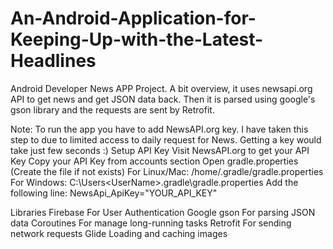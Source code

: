 # An-Android-Application-for-Keeping-Up-with-the-Latest-Headlines
Android Developer News APP Project.
A bit overview, it uses newsapi.org API to get news and get JSON data back. Then it is parsed using google's gson library and the requests are sent by Retrofit.

Note: To run the app you have to add NewsAPI.org key. I have taken this step to due to limited access to daily request for News. Getting a key would take just few seconds :)
Setup API Key
Visit NewsAPI.org to get your API Key
Copy your API Key from accounts section
Open gradle.properties (Create the file if not exists)
For Linux/Mac: /home/.gradle/gradle.properties
For Windows: C:\Users\<UserName>\.gradle\gradle.properties
Add the following line:
NewsApi_ApiKey="YOUR_API_KEY"



Libraries
Firebase For User Authentication
Google gson For parsing JSON data
Coroutines For manage long-running tasks
Retrofit For sending network requests
Glide Loading and caching images
